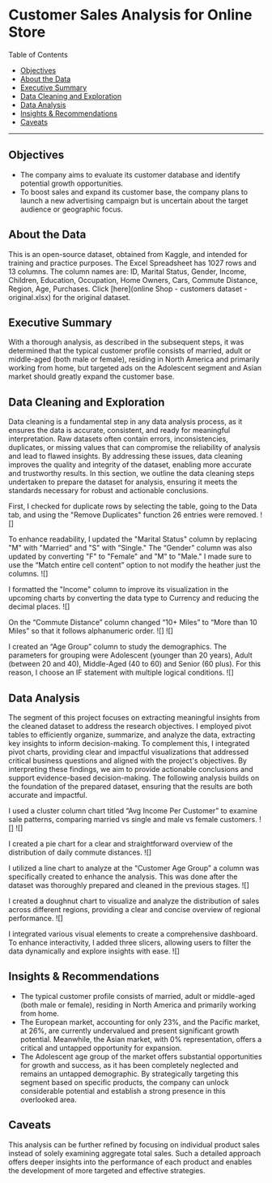 # Customer Sales Analysis for Online Store

Table of Contents
- [Objectives](#objectives)
- [About the Data](#about-the-data)
- [Executive Summary](#executive-summary)
- [Data Cleaning and Exploration](#data-cleaning-and-exploration)
- [Data Analysis](#data-analysis)
- [Insights & Recommendations](#insights-&-recommendations)
- [Caveats](#caveats)

***

## Objectives
 - The company aims to evaluate its customer database and identify potential growth opportunities.
 - To boost sales and expand its customer base, the company plans to launch a new advertising campaign but is uncertain about the target audience or geographic focus.
  
## About the Data
This is an open-source dataset, obtained from Kaggle, and intended for training and practice purposes. The Excel Spreadsheet has 1027 rows and 13 columns. The column names are:  ID, Marital Status, Gender, Income, Children, Education, Occupation, Home Owners, Cars, Commute Distance, Region, Age, Purchases.
Click [here](online Shop - customers dataset - original.xlsx) for the original dataset.

## Executive Summary
With a thorough analysis, as described in the subsequent steps, it was determined that the typical customer profile consists of married, adult or middle-aged (both male or female), residing in North America and primarily working from home, but targeted ads on the Adolescent segment and Asian market should greatly expand the customer base.

## Data Cleaning and Exploration
Data cleaning is a fundamental step in any data analysis process, as it ensures the data is accurate, consistent, and ready for meaningful interpretation. Raw datasets often contain errors, inconsistencies, duplicates, or missing values that can compromise the reliability of analysis and lead to flawed insights. By addressing these issues, data cleaning improves the quality and integrity of the dataset, enabling more accurate and trustworthy results. In this section, we outline the data cleaning steps undertaken to prepare the dataset for analysis, ensuring it meets the standards necessary for robust and actionable conclusions.

First, I checked for duplicate rows by selecting the table, going to the Data tab, and using the "Remove Duplicates" function 26 entries were removed.
![]

To enhance readability, I updated the "Marital Status" column by replacing "M" with "Married" and "S" with "Single." The “Gender” column was also updated by converting "F" to "Female" and "M" to "Male." I made sure to use the “Match entire cell content” option to not modify the heather just the columns.
![]

I formatted the "Income" column to improve its visualization in the upcoming charts by converting the data type to Currency and reducing the decimal places.
![]

On the “Commute Distance” column changed “10+ Miles” to “More than 10 Miles” so that it follows alphanumeric order.
![] ![]

I created an “Age Group” column to study the demographics. The parameters for grouping were Adolescent (younger than 20 years), Adult (between 20 and 40), Middle-Aged (40 to 60) and Senior (60 plus). For this reason, I choose an IF statement with multiple logical conditions.
![]

## Data Analysis
The segment of this project focuses on extracting meaningful insights from the cleaned dataset to address the research objectives. I employed pivot tables to efficiently organize, summarize, and analyze the data, extracting key insights to inform decision-making. To complement this, I integrated pivot charts, providing clear and impactful visualizations that addressed critical business questions and aligned with the project's objectives. By interpreting these findings, we aim to provide actionable conclusions and support evidence-based decision-making. The following analysis builds on the foundation of the prepared dataset, ensuring that the results are both accurate and impactful.

I used a cluster column chart titled “Avg Income Per Customer” to examine sale patterns, comparing married vs single and male vs female customers. 
![]
![]

I created a pie chart for a clear and straightforward overview of the distribution of daily commute distances.
![]

I utilized a line chart to analyze at the “Customer Age Group” a column was specifically created to enhance the analysis. This was done after the dataset was thoroughly prepared and cleaned in the previous stages.
![]

I created a doughnut chart to visualize and analyze the distribution of sales across different regions, providing a clear and concise overview of regional performance.
![]

I integrated various visual elements to create a comprehensive dashboard. To enhance interactivity, I added three slicers, allowing users to filter the data dynamically and explore insights with ease.
![]

## Insights & Recommendations
 - The typical customer profile consists of married, adult or middle-aged (both male or female), residing in North America and primarily working from home.
 - The European market, accounting for only 23%, and the Pacific market, at 26%, are currently undervalued and present significant growth potential. Meanwhile, the Asian market, with 0% representation, offers a critical and untapped opportunity for expansion.
 - The Adolescent age group of the market offers substantial opportunities for growth and success, as it has been completely neglected and remains an untapped demographic. By strategically targeting this segment based on specific products, the company can unlock considerable potential and establish a strong presence in this overlooked area.

## Caveats
This analysis can be further refined by focusing on individual product sales instead of solely examining aggregate total sales. Such a detailed approach offers deeper insights into the performance of each product and enables the development of more targeted and effective strategies.







